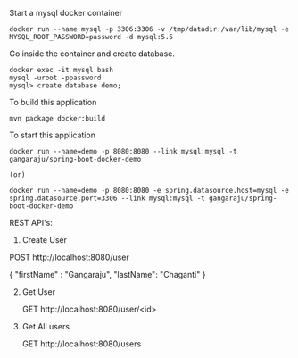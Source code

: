 
Start a mysql docker container

    docker run --name mysql -p 3306:3306 -v /tmp/datadir:/var/lib/mysql -e MYSQL_ROOT_PASSWORD=password -d mysql:5.5 
    
Go inside the container and create database.
    
    docker exec -it mysql bash
    mysql -uroot -ppassword
    mysql> create database demo;
    

To build this application

    mvn package docker:build     

To start this application

    docker run --name=demo -p 8080:8080 --link mysql:mysql -t gangaraju/spring-boot-docker-demo
    
    (or)
    
    docker run --name=demo -p 8080:8080 -e spring.datasource.host=mysql -e spring.datasource.port=3306 --link mysql:mysql -t gangaraju/spring-boot-docker-demo
    
REST API's:

 1. Create User
 
   POST http://localhost:8080/user
   
   {
      "firstName" : "Gangaraju",
      "lastName": "Chaganti"
   }
   
 2. Get User
 
    GET http://localhost:8080/user/\<id\>
    
 3. Get All users
 
     GET http://localhost:8080/users
 
